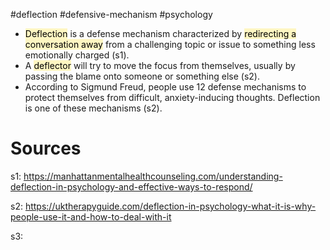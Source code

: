 
#deflection  #defensive-mechanism  #psychology

* <mark style="background: #FFF3A3A6;">Deflection</mark> is a defense mechanism characterized by <mark style="background: #FFF3A3A6;">redirecting a conversation away</mark> from a challenging topic or issue to something less emotionally charged (s1).
* A <mark style="background: #FFF3A3A6;">deflector</mark> will try to move the focus from themselves, usually by passing the blame onto someone or something else (s2).
* According to Sigmund Freud, people use 12 defense mechanisms to protect themselves from difficult, anxiety-inducing thoughts. Deflection is one of these mechanisms (s2).




# Sources

s1: https://manhattanmentalhealthcounseling.com/understanding-deflection-in-psychology-and-effective-ways-to-respond/

s2: https://uktherapyguide.com/deflection-in-psychology-what-it-is-why-people-use-it-and-how-to-deal-with-it

s3: 